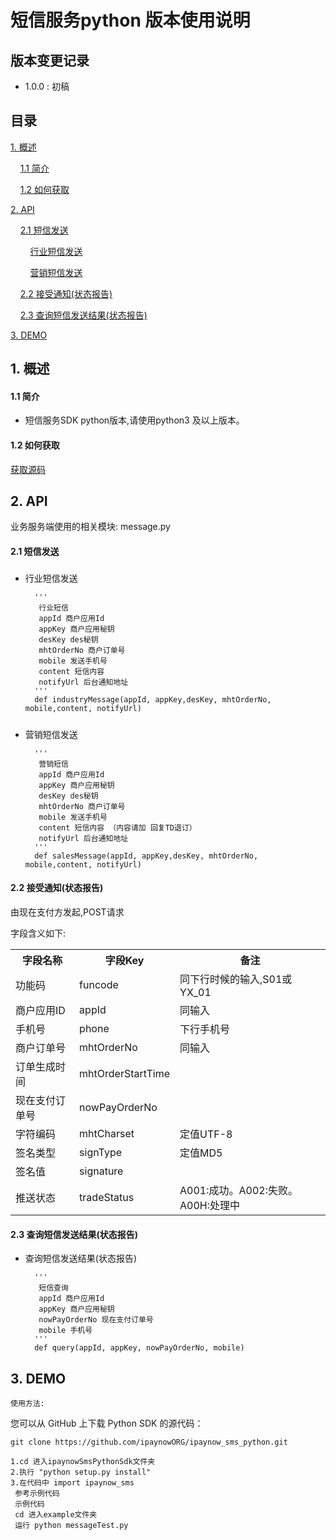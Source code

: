 # 短信服务python 版本使用说明 #

## 版本变更记录 ##

- 1.0.0 : 初稿


## 目录 ##

[1. 概述](#1)

&nbsp;&nbsp;&nbsp;&nbsp;[1.1 简介](#1.1)

&nbsp;&nbsp;&nbsp;&nbsp;[1.2 如何获取](#1.2)

[2. API](#2)

&nbsp;&nbsp;&nbsp;&nbsp;[2.1 短信发送](#2.1)

&nbsp;&nbsp;&nbsp;&nbsp;&nbsp;&nbsp;&nbsp;&nbsp;[行业短信发送](#2.1.1)

&nbsp;&nbsp;&nbsp;&nbsp;&nbsp;&nbsp;&nbsp;&nbsp;[营销短信发送](#2.1.2)

&nbsp;&nbsp;&nbsp;&nbsp;[2.2 接受通知(状态报告)](#2.2)

&nbsp;&nbsp;&nbsp;&nbsp;[2.3 查询短信发送结果(状态报告)](#2.3)


[3. DEMO](#3)

<h2 id='1'> 1. 概述 </h2>

<h4 id='1.1'> 1.1 简介 </h4>

-  短信服务SDK python版本,请使用python3 及以上版本。

<h4 id='1.2'> 1.2 如何获取 </h4>

[获取源码](https://github.com/ipaynowORG/ipaynow_sms_python.git)



<h2 id='2'> 2. API </h2>

业务服务端使用的相关模块: message.py

<h4 id='2.1'> 2.1 短信发送 </h4>

<h5 id='2.1.1'></h4>

- 行业短信发送

        '''
         行业短信
         appId 商户应用Id 
         appKey 商户应用秘钥
         desKey des秘钥
         mhtOrderNo 商户订单号
         mobile 发送手机号 
         content 短信内容
         notifyUrl 后台通知地址
        '''
        def industryMessage(appId, appKey,desKey, mhtOrderNo, mobile,content, notifyUrl)             

<h5 id='2.1.2'></h4>

- 营销短信发送

        '''
         营销短信
         appId 商户应用Id 
         appKey 商户应用秘钥
         desKey des秘钥
         mhtOrderNo 商户订单号
         mobile 发送手机号 
         content 短信内容 （内容请加 回复TD退订）
         notifyUrl 后台通知地址
        '''
        def salesMessage(appId, appKey,desKey, mhtOrderNo, mobile,content, notifyUrl)


<h4 id='2.2'>2.2 接受通知(状态报告)</h4>

由现在支付方发起,POST请求


字段含义如下:

<table>
        <tr>
            <th>字段名称</th>
            <th>字段Key</th>
            <th>备注</th>
        </tr>
        <tr>
            <td>功能码</td>
            <td>funcode</td>
            <td>同下行时候的输入,S01或YX_01</td>
        </tr>
        <tr>
            <td>商户应用ID</td>
            <td>appId</td>
            <td>同输入</td>
         </tr>
<tr>
            <td>手机号</td>
            <td>phone</td>
            <td>下行手机号</td>
         </tr>
<tr>
            <td>商户订单号</td>
            <td>mhtOrderNo</td>
            <td>同输入</td>
         </tr>
<tr>
            <td>订单生成时间</td>
            <td>mhtOrderStartTime</td>
            <td></td>
         </tr>
<tr>
            <td>现在支付订单号</td>
            <td>nowPayOrderNo</td>
            <td></td>
         </tr>
<tr>
            <td>字符编码</td>
            <td>mhtCharset</td>
            <td>定值UTF-8</td>
         </tr>
<tr>
            <td>签名类型</td>
            <td>signType</td>
            <td>定值MD5</td>
         </tr>
<tr>
            <td>签名值</td>
            <td>signature</td>
            <td></td>
         </tr>
<tr>
            <td>推送状态</td>
            <td>tradeStatus</td>
            <td>A001:成功。A002:失败。 A00H:处理中</td>
         </tr>
    </table>

<h4 id='2.3'> 2.3 查询短信发送结果(状态报告) </h4>

- 查询短信发送结果(状态报告)

        ''' 
         短信查询   
         appId 商户应用Id 
         appKey 商户应用秘钥
         nowPayOrderNo 现在支付订单号
         mobile 手机号   
        '''
        def query(appId, appKey, nowPayOrderNo, mobile)              

<h2 id='3'> 3. DEMO </h2>

    使用方法:
   
   您可以从 GitHub 上下载 Python SDK 的源代码：
   
    git clone https://github.com/ipaynowORG/ipaynow_sms_python.git

    1.cd 进入ipaynowSmsPythonSdk文件夹
    2.执行 "python setup.py install"
    3.在代码中 import ipaynow_sms
     参考示例代码
     示例代码
     cd 进入example文件夹
     运行 python messageTest.py
